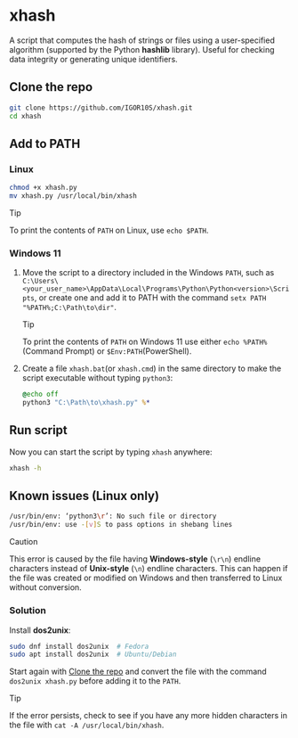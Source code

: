 # xhash

A script that computes the hash of strings or files using a user-specified algorithm (supported by the Python **hashlib** library). Useful for checking data integrity or generating unique identifiers.

## Clone the repo

```bash
git clone https://github.com/IGOR10S/xhash.git
cd xhash
```

## Add to PATH

### Linux

```bash
chmod +x xhash.py
mv xhash.py /usr/local/bin/xhash
```

> [!TIP]
> To print the contents of `PATH` on Linux, use `echo $PATH`.

### Windows 11

1. Move the script to a directory included in the Windows `PATH`, such as `C:\Users\<your_user_name>\AppData\Local\Programs\Python\Python<version>\Scripts`, or create one and add it to PATH with the command `setx PATH "%PATH%;C:\Path\to\dir"`.

    > [!TIP]
    > To print the contents of `PATH` on Windows 11 use either `echo %PATH%` (Command Prompt) or `$Env:PATH`(PowerShell).

2. Create a file `xhash.bat`(or `xhash.cmd`) in the same directory to make the script executable without typing `python3`:

    ```bat
    @echo off
    python3 "C:\Path\to\xhash.py" %*
    ```

## Run script

Now you can start the script by typing `xhash` anywhere:

```bash
xhash -h
```

## Known issues (Linux only)

```bash
/usr/bin/env: ‘python3\r’: No such file or directory
/usr/bin/env: use -[v]S to pass options in shebang lines
```

> [!CAUTION]
> This error is caused by the file having **Windows-style** (`\r\n`) endline characters instead of **Unix-style** (`\n`) endline characters. This can happen if the file was created or modified on Windows and then transferred to Linux without conversion.

### Solution

Install **dos2unix**:

```bash
sudo dnf install dos2unix  # Fedora
sudo apt install dos2unix  # Ubuntu/Debian
```

Start again with [Clone the repo] and convert the file with the command `dos2unix xhash.py` before adding it to the `PATH`.

> [!TIP]
> If the error persists, check to see if you have any more hidden characters in the file with `cat -A /usr/local/bin/xhash`.

<!-- Link -->
[Clone the repo]:https://github.com/IGOR10S/xhash#clone-the-repo
